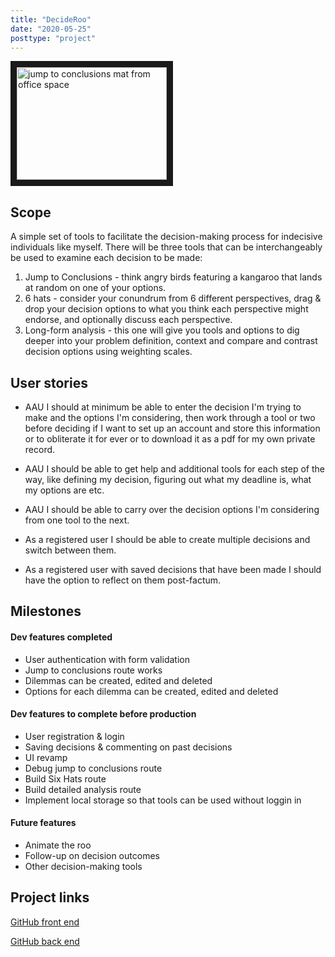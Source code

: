 ```yaml
---
title: "DecideRoo"
date: "2020-05-25"
posttype: "project"
---
```


<a href="http://www.youtube.com/watch?feature=player_embedded&v=sDEL4Ty950Q" target="_blank"><img src="http://img.youtube.com/vi/sDEL4Ty950Q/0.jpg" 
alt="jump to conclusions mat from office space" width="240" height="180" border="10" /></a>

## Scope

A simple set of tools to facilitate the decision-making process for indecisive individuals like myself. There will be three tools that can be interchangeably be used to examine each decision to be made:

1. Jump to Conclusions - think angry birds featuring a kangaroo that lands at random on one of your options.
2. 6 hats - consider your conundrum from 6 different perspectives, drag & drop your decision options to what you think each perspective might endorse, and optionally discuss each perspective.
3. Long-form analysis - this one will give you tools and options to dig deeper into your problem definition, context and compare and contrast decision options using weighting scales.

## User stories

- AAU I should at minimum be able to enter the decision I'm trying to make and the options I'm considering, then work through a tool or two before deciding if I want to set up an account and store this information or to obliterate it for ever or to download it as a pdf for my own private record.

- AAU I should be able to get help and additional tools for each step of the way, like defining my decision, figuring out what my deadline is, what my options are etc.

- AAU I should be able to carry over the decision options I'm considering from one tool to the next.

- As a registered user I should be able to create multiple decisions and switch between them.

- As a registered user with saved decisions that have been made I should have the option to reflect on them post-factum.

## Milestones

#### Dev features completed

- User authentication with form validation
- Jump to conclusions route works
- Dilemmas can be created, edited and deleted
- Options for each dilemma can be created, edited and deleted

#### Dev features to complete before production

- User registration & login
- Saving decisions & commenting on past decisions
- UI revamp
- Debug jump to conclusions route
- Build Six Hats route
- Build detailed analysis route
- Implement local storage so that tools can be used without loggin in

#### Future features

- Animate the roo
- Follow-up on decision outcomes
- Other decision-making tools

## Project links

[GitHub front end](https://github.com/anya-pich/DecideRoo)

[GitHub back end](https://github.com/anya-pich/decideroo-backend)
